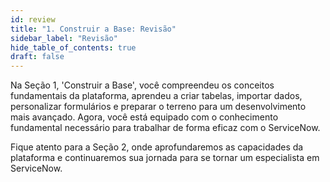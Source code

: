 ```yaml
---
id: review
title: "1. Construir a Base: Revisão"
sidebar_label: "Revisão"
hide_table_of_contents: true
draft: false
---
```


Na Seção 1, 'Construir a Base', você compreendeu os conceitos fundamentais da plataforma, aprendeu a criar tabelas, importar dados, personalizar formulários e preparar o terreno para um desenvolvimento mais avançado. Agora, você está equipado com o conhecimento fundamental necessário para trabalhar de forma eficaz com o ServiceNow.

Fique atento para a Seção 2, onde aprofundaremos as capacidades da plataforma e continuaremos sua jornada para se tornar um especialista em ServiceNow.
